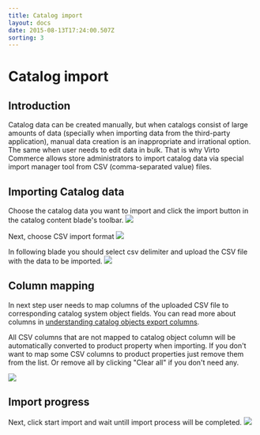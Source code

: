 ```yaml
---
title: Catalog import
layout: docs
date: 2015-08-13T17:24:00.507Z
sorting: 3
---
```

# Catalog import

## Introduction

Catalog data can be created manually, but when catalogs consist of large amounts of data (specially when importing data from the third-party application), manual data creation is an inappropriate and irrational option. The same when user needs to edit data in bulk. That is why Virto Commerce allows store administrators to import catalog data via special import manager tool from CSV (comma-separated value) files.

## Importing Catalog data

Choose the catalog data you want to import and click the import button in the catalog content blade's toolbar.
![](assets/images/docs/base64314b993742e2e44b.png)

Next, choose CSV import format
![](assets/images/docs/base6492b2a7c4abc03078.png)

In following blade you should select csv delimiter and upload the CSV file with the data to be imported.
![](assets/images/docs/base64b0f0d5848f13a3fa.png)

## Column mapping

In next step user needs to map columns of the uploaded CSV file to corresponding catalog system object fields. You can read more about columns in [understanding catalog objects export columns](docs/vc2userguide/catalog-export).

All CSV columns that are not mapped to catalog object column will be automatically converted to product property when importing. If you don't want to map some CSV columns to product properties just remove them from the list. Or remove all by clicking "Clear all" if you don't need any.

![](assets/images/docs/base64716a5adfef2ed98f.png)

## Import progress

Next, click start import and wait untill import process will be completed.
![](assets/images/docs/base64a4f035f7ce9c3ad1.png)